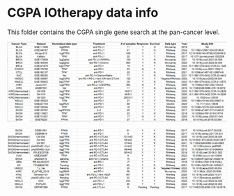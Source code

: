 # CGPA IOtherapy data info
This folder contains the CGPA single gene search at the pan-cancer level.

<p align="center">
  <img width="1000"  src="misc/ICI_data1.png">
</p>

<p align="center">
  <img width="1000"  src="misc/ICI_data2.png">
</p>
